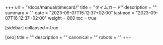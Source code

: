 +++
url = "/docs/manual/timecard/"
title = "タイムカード"
description = ""
summary = ""
date = "2023-09-07T16:12:37+02:00"
lastmod = "2023-09-07T16:12:37+02:00"
weight = 800
toc = true

[sidebar]
collapsed = true

[seo]
title = ""
description = ""
canonical = ""
robots = ""
+++
